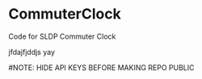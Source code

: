 # CommuterClock
Code for SLDP Commuter Clock

jfdajfjddjs yay

#NOTE: HIDE API KEYS BEFORE MAKING REPO PUBLIC
